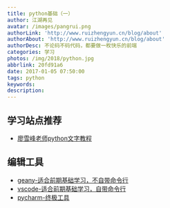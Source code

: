 ```yaml
---
title: python基础（一）
author: 江湖再见
avatar: /images/pangrui.png
authorLink: 'http://www.ruizhengyun.cn/blog/about'
authorAbout: 'http://www.ruizhengyun.cn/blog/about'
authorDesc: 不论码不码代码，都要做一枚快乐的前端
categories: 学习
photos: /img/2018/python.jpg
abbrlink: 20fd91a6
date: 2017-01-05 07:50:00
tags: python
keywords:
description:
---
```

## 学习站点推荐
* [廖雪峰老师python文字教程](https://www.liaoxuefeng.com/wiki/0014316089557264a6b348958f449949df42a6d3a2e542c000)


## 编辑工具
* [geany-适合前期基础学习，不自带命令行](https://www.geany.org/)
* [vscode-适合前期基础学习，自带命令行](https://code.visualstudio.com/)
* [pycharm-终极工具](http://www.jetbrains.com/pycharm/)